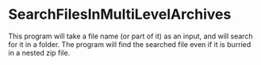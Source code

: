 # SearchFilesInMultiLevelArchives
This program will take a file name (or part of it) as an input, and will search for it in a folder. The program will find the searched file even if it is burried in a nested zip file.

